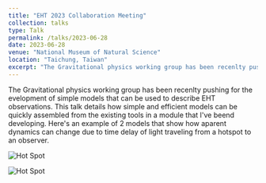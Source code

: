 ```yaml
---
title: "EHT 2023 Collaboration Meeting"
collection: talks
type: Talk
permalink: /talks/2023-06-28
date: 2023-06-28
venue: "National Museum of Natural Science"
location: "Taichung, Taiwan"
excerpt: "The Gravitational physics working group has been recenlty pushing for the evelopment of simple models..."
---
```


The Gravitational physics working group has been recenlty pushing for the evelopment of simple models that can be used to describe EHT observations.
This talk details how simple and efficient models can be quickly assembled from the existing tools in a module that I've beend developing. 
Here's an example of 2 models that show how aparent dynamics can change due to time delay of light traveling from a hotspot to an observer.

![Hot Spot](/images/hotspot.gif)

![Hot Spot](/images/hotspot-slowlight.gif)
